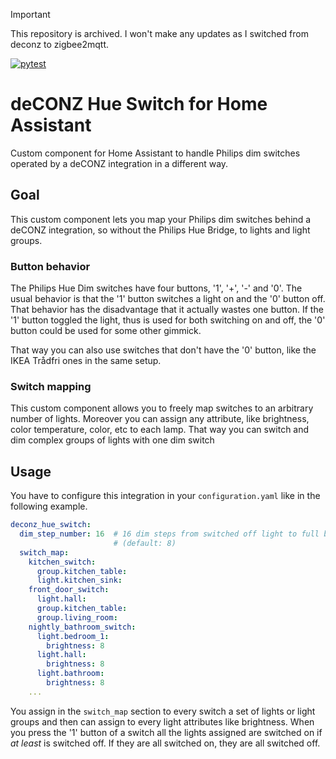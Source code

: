 > [!IMPORTANT]
> This repository is archived. I won't make any updates as I switched from
> deconz to zigbee2mqtt.

[![pytest](https://github.com/johannes-mueller/deconz_hue_switch/workflows/pytest/badge.svg)](https://github.com/johannes-mueller/deconz_hue_switch/actions?query=workflow%3Apytest)
# deCONZ Hue Switch for Home Assistant

Custom component for Home Assistant to handle Philips dim switches operated by
a deCONZ integration in a different way.


## Goal

This custom component lets you map your Philips dim switches behind a deCONZ
integration, so without the Philips Hue Bridge, to lights and light groups.


### Button behavior

The Philips Hue Dim switches have four buttons, '1', '+', '-' and '0'. The
usual behavior is that the '1' button switches a light on and the '0' button
off. That behavior has the disadvantage that it actually wastes one button. If
the '1' button toggled the light, thus is used for both switching on and off,
the '0' button could be used for some other gimmick.

That way you can also use switches that don't have the '0' button, like the
IKEA Trådfri ones in the same setup.


### Switch mapping

This custom component allows you to freely map switches to an arbitrary number
of lights. Moreover you can assign any attribute, like brightness, color
temperature, color, etc to each lamp. That way you can switch and dim complex
groups of lights with one dim switch


## Usage

You have to configure this integration in your `configuration.yaml` like in the
following example.

```yaml
deconz_hue_switch:
  dim_step_number: 16  # 16 dim steps from switched off light to full brighness
                       # (default: 8)
  switch_map:
    kitchen_switch:
      group.kitchen_table:
      light.kitchen_sink:
    front_door_switch:
      light.hall:
      group.kitchen_table:
      group.living_room:
    nightly_bathroom_switch:
      light.bedroom_1:
        brightness: 8
      light.hall:
        brightness: 8
      light.bathroom:
        brightness: 8
    ...
```

You assign in the `switch_map` section to every switch a set of lights or light
groups and then can assign to every light attributes like brightness. When you
press the '1' button of a switch all the lights assigned are switched on if *at
least* is switched off. If they are all switched on, they are all switched off.
